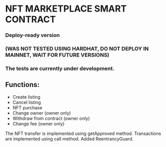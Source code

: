 # NFT MARKETPLACE SMART CONTRACT

### Deploy-ready version 
### (WAS NOT TESTED USING HARDHAT, DO NOT DEPLOY IN MAINNET, WAIT FOR FUTURE VERSIONS)
### The tests are currently under development.

## Functions:
- Create listing
- Cancel listing
- NFT purchase
- Change owner (owner only)
- Withdraw from contract (owner only)
- Change fee (owner only)

The NFT transfer is implemented using getApproved method.
Transactions are implemented using call method.
Added ReentrancyGuard.

